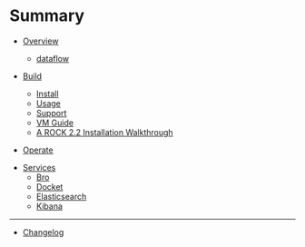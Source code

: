 # Summary

* [Overview](./overview/index.md)
    * [dataflow](./overview/dataflow.md)

* [Build](./build/index.md)
    * [Install](./build/install.md)
    * [Usage](./build/usage.md)
    * [Support](./build/support.md)
    * [VM Guide](./build/vm_guide.md)
    * [A ROCK 2.2 Installation Walkthrough](./build/a_build_walkthrough.md)

* [Operate](./operate/index.md)

<!-- * [Maintain](./maintain/index.md)
    * [Docket](./maintain/docket.md) -->

* [Services](./services/index.md)
    * [Bro](./services/bro.md)
    * [Docket](./services/docket.md)
    * [Elasticsearch](./services/elasticsearch.md)
    <!-- * [Filebeat](./services/filebeat.md) -->
    <!-- * [FSF](./services/fsf.md) -->
    <!-- * [Kafka](./services/kafka.md) -->
    * [Kibana](./services/kibana.md)
    <!-- * [Logstash](./services/logstash.md) -->
    <!-- * [Stenographer](./services/stenographer.md) -->
    <!-- * [Suricata](./services/suricata.md) -->

<!-- * [Dev](./dev/index.md)
    * [Hardware Guide](./dev/hw_guide.md)
    * [PCAP](./dev/pcap.md) -->

---

* [Changelog](changelog.md)
